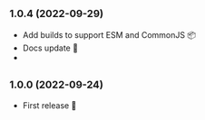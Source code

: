 ## <small>1.0.4 (2022-09-29)</small>

* Add builds to support ESM and CommonJS 📦
* Docs update 📓
*

## <small>1.0.0 (2022-09-24)</small>

* First release 🚀